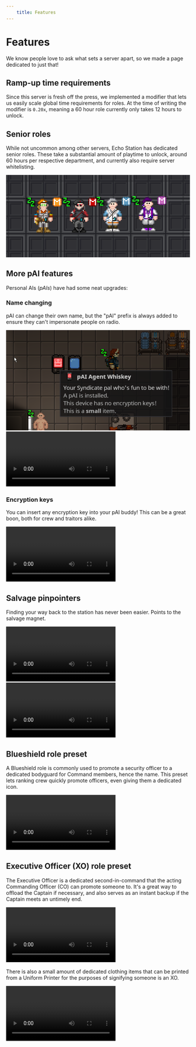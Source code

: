 ```yaml
---
    title: Features
---
```


# Features

We know people love to ask what sets a server apart, so we made a page dedicated to just that!

## Ramp-up time requirements

Since this server is fresh off the press, we implemented a modifier that lets us easily scale global time requirements for roles.
At the time of writing the modifier is `0.20x`, meaning a 60 hour role currently only takes 12 hours to unlock.

## Senior roles

While not uncommon among other servers, Echo Station has dedicated senior roles.
These take a substantial amount of playtime to unlock, around 60 hours per respective department, and currently also
require server whitelisting.

![Senior roles](./static/features/senior-roles.png)

## More pAI features

Personal AIs (*pAIs*) have had some neat upgrades:

### Name changing

pAI can change their own name, but the "pAI" prefix is always added to ensure they can't impersonate people on radio.

![Personal AI name change demonstration](./static/features/pai-name-change.png)
<video controls>
<source src="../static/features/pai-name-change.mp4" type="video/mp4">
</video>

### Encryption keys

You can insert any encryption key into your pAI buddy! This can be a great boon, both for crew and traitors alike.

<video controls>
<source src="../static/features/pai-encryption-keys.mp4" type="video/mp4">
</video>

## Salvage pinpointers

Finding your way back to the station has never been easier. Points to the salvage magnet.

<video controls>
<source src="../static/features/salv-pinpointer-demo.mp4" type="video/mp4">
</video>
<video controls>
<source src="../static/features/salv-pinpointer-locker.mp4" type="video/mp4">
</video>

## Blueshield role preset

A Blueshield role is commonly used to promote a security officer to a dedicated bodyguard for Command members, hence the name.
This preset lets ranking crew quickly promote officers, even giving them a dedicated icon.

<video controls>
<source src="../static/features/role-preset-blueshield.mp4" type="video/mp4">
</video>

## Executive Officer (XO) role preset

The Executive Officer is a dedicated second-in-command that the acting Commanding Officer (CO) can promote someone to.
It's a great way to offload the Captain if necessary, and also serves as an instant backup if the Captain meets an untimely end.

<video controls>
<source src="../static/features/role-preset-xo.mp4" type="video/mp4">
</video>

There is also a small amount of dedicated clothing items that can be printed from a Uniform Printer for the purposes of signifying
someone is an XO.

<video controls>
<source src="../static/features/role-preset-xo-drip.mp4" type="video/mp4">
</video>
